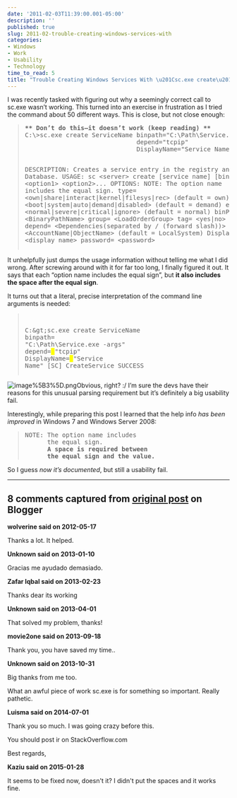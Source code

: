 ```yaml
---
date: '2011-02-03T11:39:00.001-05:00'
description: ''
published: true
slug: 2011-02-trouble-creating-windows-services-with
categories:
- Windows
- Work
- Usability
- Technology
time_to_read: 5
title: "Trouble Creating Windows Services With \u201Csc.exe create\u201D"
---
```



I was recently tasked with figuring out why a seemingly correct call to sc.exe wasn’t working. This turned into an exercise in frustration as I tried the command about 50 different ways. This is close, but not close enough:
<blockquote>   <pre><strong>** Don’t do this—it doesn’t work (keep reading) **
</strong>C:\&gt;sc.exe create ServiceName binpath=&quot;C:\Path\Service.exe -args&quot;
                              depend=&quot;tcpip&quot;
                              DisplayName=&quot;Service Name&quot;

DESCRIPTION: Creates a service entry in the registry and Service Database.
USAGE: sc &lt;server&gt; create [service name] [binPath= ] &lt;option1&gt; &lt;option2&gt;...
OPTIONS:
NOTE: The option name includes the equal sign.
 type= &lt;own|share|interact|kernel|filesys|rec&gt;
       (default = own)
 start= &lt;boot|system|auto|demand|disabled&gt;
       (default = demand)
 error= &lt;normal|severe|critical|ignore&gt;
       (default = normal)
 binPath= &lt;BinaryPathName&gt;
 group= &lt;LoadOrderGroup&gt;
 tag= &lt;yes|no&gt;
 depend= &lt;Dependencies(separated by / (forward slash))&gt;
 obj= &lt;AccountName|ObjectName&gt;
       (default = LocalSystem)
 DisplayName= &lt;display name&gt;
 password= &lt;password&gt;</pre>
</blockquote>


It unhelpfully just dumps the usage information without telling me what I did wrong. After screwing around with it for far too long, I finally figured it out. It says that each “option name includes the equal sign”, but **it also includes the space after the equal sign**.


It turns out that a literal, precise interpretation of the command line arguments is needed:

<blockquote>
  <pre>

C:\&gt;sc.exe create ServiceName binpath=<font style="background-color: #ffff00;"> </font>&quot;C:\Path\Service.exe -args&quot; 
                              depend=<font style="background-color: #ffff00;"> </font>&quot;tcpip&quot; 
                              DisplayName=<font style="background-color: #ffff00;"> </font>&quot;Service Name&quot;
[SC] CreateService SUCCESS
</pre>
</blockquote>


![image%5B3%5D.png](image%5B3%5D.png)Obvious, right? :/ I’m sure the devs have their reasons for this unusual parsing requirement but it’s definitely a big usability fail.


Interestingly, while preparing this post I learned that the help info *has been improved* in Windows 7 and Windows Server 2008:

<blockquote>
  <pre>NOTE: The option name includes 
      the equal sign.
      <strong>A space is required between 
      the equal sign and the value.</strong></pre>
</blockquote>


So I guess *now it’s documented*, but still a usability fail.

---

## 8 comments captured from [original post](https://blog.wassupy.com/2011/02/trouble-creating-windows-services-with.html) on Blogger

**wolverine said on 2012-05-17**

Thanks a lot. It helped.

**Unknown said on 2013-01-10**

Gracias me ayudado demasiado.

**Zafar Iqbal said on 2013-02-23**

Thanks dear  its working 



**Unknown said on 2013-04-01**

That solved my problem, thanks!

**movie2one said on 2013-09-18**

Thank you, you have saved my time..

**Unknown said on 2013-10-31**

Big thanks from me too.

What an awful piece of work sc.exe is for something so important. Really pathetic.

**Luisma said on 2014-07-01**

Thank you so much. I was going crazy before this.

You should post ir on StackOverflow.com

Best regards,

**Kaziu said on 2015-01-28**

It seems to be fixed now, doesn't it? I didn't put the spaces and it works fine.

